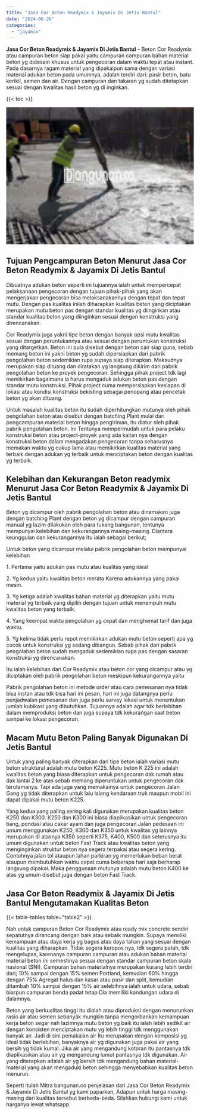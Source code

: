 ```yaml
---
title: "Jasa Cor Beton Readymix & Jayamix Di Jetis Bantul"
date: "2024-06-26"
categories: 
  - "jayamix"
---
```


**Jasa Cor Beton Readymix & Jayamix Di Jetis Bantul** – Beton Cor Readymix atau campuran beton siap pakai yaitu campuran campuran bahan material beton yg didesain khusus untuk pengecoran dalam waktu tepat atau instant. Pada dasarnya ragam material yang dipakaipun sama dengan variasi material adukan beton pada umumnya, adalah terdiri dari: pasir beton, batu kerikil, semen dan air. Dengan campuran dan takaran yg sudah ditetapkan sesuai dengan kwalitas hasil beton yg di inginkan.

{{< toc >}}

![Jasa Cor Beton Readymix & Jayamix Di Jetis Bantul](/images/jasa-cor-readymix-50.png)

## Tujuan Pengcampuran Beton Menurut Jasa Cor Beton Readymix & Jayamix Di Jetis Bantul

Dibuatnya adukan beton seperti ini tujuannya ialah untuk mempercepat pelaksanaan pengecoran dengan tujuan pihak-pihak yang akan mengerjakan pengecoran bisa melaksanakannya dengan tepat dan tepat mutu. Dengan pas kualitas inilah diharapkan kualitas beton yang diciptakan merupakan mutu beton pas dengan standar kualitas yg diinginkan atau standar kualitas beton yang diinginkan sesuai dengan konstruksi yang direncanakan.

Cor Readymix juga yakni tipe beton dengan banyak opsi mutu kwalitas sesuai dengan peruntukannya atau sesuai dengan peruntukan konstruksi yang ditargetkan. Beton ini pula disebut dengan beton cair siap guna, sebab memang beton ini yakni beton yg sudah dipersiapkan dari pabrik pengolahan beton sedemikian rupa supaya siap diterapkan. Maksudnya merupakan siap dituang dan diratakan yg langsung dikirim dari pabrik pengolahan beton ke proyek pengecoran. Sehingga pihak project tdk lagi memikirkan bagaimana ia harus mengaduk adukan beton pas dengan standar mutu konstruksi. Pihak project cuma mempersiapkan kesiapan di lokasi atau kondisi konstruksi bekisting sebagai penopang atau pencetak beton yg akan dituang.

Untuk masalah kualitas beton itu sudah diperhitungkan mutunya oleh pihak pengolahan beton atau disebut dengan batching Plant mulai dari pengcampuran material beton hingga pengiriman, itu diatur oleh pihak pabrik pengolahan beton. Ini Tentunya mempermudah untuk para pelaku konstruksi beton atau project-proyek yang ada kaitan nya dengan konstruksi beton dalam mengadakan pengecoran tanpa seharusnya memakan waktu yg cukup lama atau memikirkan kualitas material yang terbaik dengan adukan yg terbaik untuk menciptakan beton dengan kualitas yg terbaik.

## Kelebihan dan Kekurangan Beton readymix Menurut Jasa Cor Beton Readymix & Jayamix Di Jetis Bantul

Beton yg dicampur oleh pabrik pengolahan beton atau dinamakan juga dengan batching Plant dengan beton yg dicampur dengan campuran manual yg lazim dilakukan oleh para tukang bangunan, tentunya mempunyai kelebihan dan kekurangannya masing-masing. Diantara keunggulan dan kekurangannya Itu ialah sebagai berikut;

Untuk beton yang dicampur melalui pabrik pengolahan beton mempunyai kelebihan

1\. Pertama yaitu adukan pas mutu atau kualitas yang ideal

2\. Yg kedua yaitu kwalitas beton merata Karena adukannya yang pakai mesin.

3\. Yg ketiga adalah kwalitas bahan material yg diterapkan yaitu mutu material yg terbaik yang dipilih dengan tujuan untuk menempuh mutu kwalitas beton yang terbaik.

4\. Yang keempat waktu pengolahan yg cepat dan menghemat tarif dan juga waktu.

5\. Yg kelima tidak perlu repot memikirkan adukan mutu beton seperti apa yg cocok untuk konstruksi yg sedang dibangun. Sebab pihak dari pabrik pengolahan beton sudah mengaduk sedemikian rupa pas dengan sasaran konstruksi yg direncanakan.

Itu ialah kelebihan dari Cor Readymix atau beton cor yang dicampur atau yg diciptakan oleh pabrik pengolahan beton meskipun kekurangannya yaitu

Pabrik pengolahan beton ini metode order atau cara pemesanan nya tidak bisa instan atau tdk bisa hari ini pesan, hari ini juga datangnya perlu penjadwalan pemesanan dan juga perlu survey lokasi untuk menentukan jumlah kubikasi yang dibutuhkan. Tujuannya adalah agar tdk berlebihan dalam memproduksi beton dan juga supaya tdk kekurangan saat beton sampai ke lokasi pengecoran.

## Macam Mutu Beton Paling Banyak Digunakan Di Jetis Bantul

Untuk yang paling banyak diterapkan dari tipe beton ialah variasi mutu beton struktural adalah mutu beton K225. Mutu beton K 225 ini adalah kwalitas beton yang biasa diterapkan untuk pengecoran dak rumah atau dak lantai 2 ke atas sebab memang diperuntukan untuk pengecoran dak terutamanya. Tapi ada juga yang memakainya untuk pengecoran Jalan Gang yg tidak diterapkan untuk lalu lalang kendaraan truk maupun mobil ini dapat dipakai mutu beton K225.

Yang kedua yang paling sering kali digunakan merupakan kualitas beton K250 dan K300. K250 dan K300 ini biasa diaplikasikan untuk pengecoran tiang, pondasi atau cakar ayam dan juga pengecoran Jalan pedesaan ini umum menggunakan K250, K300 dan K350 untuk kwalitas yg lainnya merupakan di atasnya K350 seperti K375, K400, K500 dan seterusnya itu umum digunakan untuk beton Fast Track atau kwalitas beton yang menginginkan struktur beton nya segera terpakai atau segera kering. Contohnya jalan tol ataupun lahan parkiran yg memerlukan beban berat ataupun membutuhkan waktu cepat cuma beberapa hari saja berharap langsung dipakai. Maka penggunaan mutunya adalah mutu beton K400 ke atas yg umum disebut juga dengan beton Fast Track.

## Jasa Cor Beton Readymix & Jayamix Di Jetis Bantul Mengutamakan Kualitas Beton

{{< table-tables table="table2" >}}

Nah untuk campuran Beton Cor Readymix atau ready mix concrete sendiri sepatutnya dirancang dengan baik atau sebaik mungkin. Supaya memiliki kemampuan atau daya kerja yg bagus atau daya tahan yang sesuai dengan kualitas yang diharapkan. Tidak segera keropos nya, tdk segera patah, tdk mengelupas, karenanya campuran campuran atau adukan bahan material material beton ini semestinya sesuai dengan standar campuran beton skala nasional (SNI). Campuran bahan materialnya merupakan kurang lebih terdiri dari; 10% sampai dengan 15% semen Portland, kemudian 60% hingga dengan 75% Agregat halus dan kasar atau pasir dan split, kemudian ditambah 10% sampai dengan 15% air selebihnya ialah untuk udara, sebab biarpun campuran benda padat tetap Dia memiliki kandungan udara di dalamnya.

Beton yang berkualitas tinggi itu diolah atau diproduksi dengan menurunkan rasio air atau semen sebanyak mungkin tanpa mengorbankan kemampuan kerja beton segar nah lazimnya mutu beton yg baik itu ialah lebih sedikit air dengan konsisten menciptakan mutu yg lebih tinggi tdk menggunakan banyak air. Jadi di sini pemakaian air Itu merupakan dengan komposisi yg ideal tidak berlebihan, banyaknya air yg digunakan juga pakai air yang bersih yg tidak kumal. Jika air yang mengandung kotoran itu pantasnya tdk diaplikasikan atau air yg mengandung lumut pantasnya tdk digunakan. Air yang diterapkan adalah air yg bersih tdk mengandung bahan material-material yang akan mengaduki beton sehingga menyebabkan kualitas beton menurun.

Seperti itulah Mitra bangunan.co penjelasan dari Jasa Cor Beton Readymix & Jayamix Di Jetis Bantul yg kami paparkan, Adapun untuk harga masing-masing dari kualitas tersebut berbeda-beda. Silahkan hubungi kami untuk harganya lewat whatsapp.
